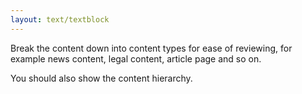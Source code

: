 ```yaml
---
layout: text/textblock
---
```


Break the content down into content types for ease of reviewing, for example news content, legal content, article page and so on.

You should also show the content hierarchy.